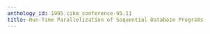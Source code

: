 ```yaml
---
anthology_id: 1995.cikm_conference-95.11
title: Run-Time Parallelization of Sequential Database Programs
---
```

